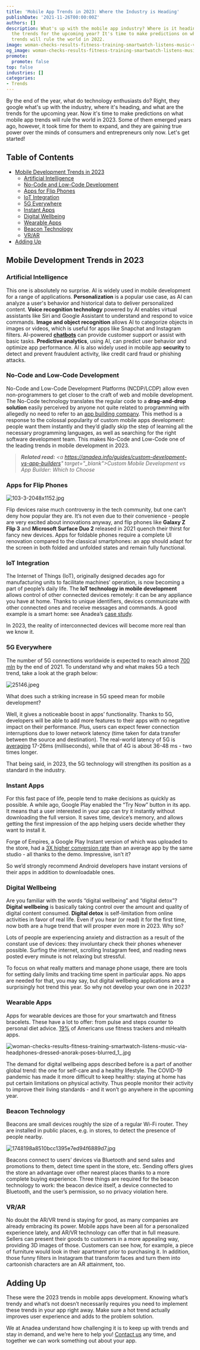 ```yaml
---
title: 'Mobile App Trends in 2023: Where the Industry is Heading'
publishDate: '2021-11-26T00:00:00Z'
authors: []
description: What's up with the mobile app industry? Where is it heading? What are
  the trends for the upcoming year? It's time to make predictions on what mobile app
  trends will rule the world in 2022.
image: woman-checks-results-fitness-training-smartwatch-listens-music-via-headphones-dressed-anorak-poses-blurred_1_.jpg
og_image: woman-checks-results-fitness-training-smartwatch-listens-music-via-headphones-dressed-anorak-poses-blurred_1_.jpg
promote:
  promote: false
top: false
industries: []
categories:
- Trends
---
```


By the end of the year, what do technology enthusiasts do? Right, they google what's up with the industry, where it's heading, and what are the trends for the upcoming year. Now it's time to make predictions on what mobile app trends will rule the world in 2023. Some of them emerged years ago, however, it took time for them to expand, and they are gaining true power over the minds of consumers and entrepreneurs only now. Let's get started!

<h2>Table of Contents</h2>
<ul>
<li><a href="#trends">Mobile Development Trends in 2023</a>
<ul>
<li><a href="#ai">Artificial Intelligence</a></li>
<li><a href="#no-code">No-Code and Low-Code Development</a></li>
<li><a href="#flip">Apps for Flip Phones</a></li>
<li><a href="#iot">IoT Integration</a></li>
<li><a href="#5g">5G Everywhere</a></li>
<li><a href="#instant">Instant Apps</a></li>
<li><a href="#wellbeing">Digital Wellbeing</a></li>
<li><a href="#wearables">Wearable Apps</a></li>
<li><a href="#beacon">Beacon Technology</a>
<li><a href="#vr-ar">VR/AR</a></li>
</ul>
</li>
<li><a href="#fin">Adding Up</a></li>
</ul>

<a name="trends"></a>
## Mobile Development Trends in 2023

<a name="ai"></a>
### Artificial Intelligence
This one is absolutely no surprise. AI is widely used in mobile development for a range of applications. __Personalization__ is a popular use case, as AI can analyze a user's behavior and historical data to deliver personalized content. __Voice recognition technology__ powered by AI enables virtual assistants like Siri and Google Assistant to understand and respond to voice commands. __Image and object recognition__ allows AI to categorize objects in images or videos, which is useful for apps like Snapchat and Instagram filters. AI-powered __<a href="https://anadea.info/blog/what-is-a-chatbot-and-how-to-use-it-for-business" target="_blank">chatbots</a>__ can provide customer support or assist with basic tasks. __Predictive analytics__, using AI, can predict user behavior and optimize app performance. AI is also widely used in mobile app __security__ to detect and prevent fraudulent activity, like credit card fraud or phishing attacks.

<a name="no-code"></a>
### No-Code and Low-Code Development
No-Code and Low-Code Development Platforms (NCDP/LCDP) allow even non-programmers to get closer to the craft of web and mobile development. The No-Code technology translates the regular code to a __drag-and-drop solution__ easily perceived by anyone not quite related to programming with allegedly no need to refer to an <a href="https://anadea.info/services/mobile-development" target="_blank">app building company</a>. This method is a response to the colossal popularity of custom mobile apps development: people want them instantly and they’d gladly skip the step of learning all the necessary programming languages, as well as searching for the right software development team. This makes No-Code and Low-Code one of the leading trends in mobile development in 2023.

>*__Related read:__ <a https://anadea.info/guides/custom-development-vs-app-builders" target="_blank">Custom Mobile Development vs App Builder: Which to Choose</a>*

<a name="flip"></a>
### Apps for Flip Phones

![103-3-2048x1152.jpg](103-3-2048x1152.jpg)

Flip devices raise much controversy in the tech community, but one can’t deny how popular they are. It’s not even due to their convenience - people are very excited about innovations anyway, and flip phones like __Galaxy Z Flip 3__ and __Microsoft Surface Duo 2__ released in 2021 quench their thirst for fancy new devices. Apps for foldable phones require a complete UI renovation compared to the classical smartphones: an app should adapt for the screen in both folded and unfolded states and remain fully functional.

<a name="iot"></a>
### IoT Integration
The Internet of Things (IoT), originally designed decades ago for manufacturing units to facilitate machines’ operation, is now becoming a part of people’s daily life. The __IoT technology in mobile development__ allows control of other connected devices remotely: it can be any appliance you have at home. Thanks to unique identifiers, devices communicate with other connected ones and receive messages and commands. A good example is a smart home: see Anadea’s [case study](https://anadea.info/projects/home-automation).

In 2023, the reality of interconnected devices will become more real than we know it.

<a name="5g"></a>
### 5G Everywhere
The number of 5G connections worldwide is expected to reach almost <a href="https://www.globenewswire.com/news-release/2021/09/22/2301608/0/en/Global-5G-Connections-Are-Growing-Rapidly.html" rel="nofollow" target="_blank">700 mln</a> by the end of 2021. To understand why and what makes 5G a tech trend, take a look at the graph below:

![25146.jpeg](25146.jpeg)

What does such a striking increase in 5G speed mean for mobile development?

Well, it gives a noticeable boost in apps’ functionality. Thanks to 5G, developers will be able to add more features to their apps with no negative impact on their performance. Plus, users can expect fewer connection interruptions due to lower network latency (time taken for data transfer between the source and destination). The real-world latency of 5G is <a href="https://5g.co.uk/guides/4g-versus-5g-what-will-the-next-generation-bring/" rel="nofollow" target="_blank">averaging</a> 17-26ms (milliseconds), while that of 4G is about 36-48 ms - two times longer.

That being said, in 2023, the 5G technology will strengthen its position as a standard in the industry.

<a name="instant"></a>
### Instant Apps
For this fast pace of life, people tend to make decisions as quickly as possible. A while ago, Google Play enabled the “Try Now” button in its app. It means that a user interested in your app can try it instantly without downloading the full version. It saves time, device’s memory, and allows getting the first impression of the app helping users decide whether they want to install it.

Forge of Empires, a Google Play Instant version of which was uploaded to the store, had a <a href="https://www.thinkwithgoogle.com/intl/en-cee/marketing-strategies/app-and-mobile/innogames-attracts-new-players-and-boosts-conversions-google-play-instant/" rel="nofollow" target="_blank">3X higher conversion rate</a> than an average app by the same studio - all thanks to the demo. Impressive, isn’t it?

So we’d strongly recommend Android developers have instant versions of their apps in addition to downloadable ones.

<a name="wellbeing"></a>
### Digital Wellbeing
Are you familiar with the words “digital wellbeing” and “digital detox”? __Digital wellbeing__ is basically taking control over the amount and quality of digital content consumed. __Digital detox__ is self-limitation from online activities in favor of real life. Even if you hear (or read) it for the first time, now both are a huge trend that will prosper even more in 2023. Why so?

Lots of people are experiencing anxiety and distraction as a result of the constant use of devices: they involuntary check their phones whenever possible. Surfing the internet, scrolling Instagram feed, and reading news posted every minute is not relaxing but stressful.

To focus on what really matters and manage phone usage, there are tools for setting daily limits and tracking time spent in particular apps. No apps are needed for that, you may say, but digital wellbeing applications are a surprisingly hot trend this year. So why not develop your own one in 2023?

<a name="wearables"></a>
### Wearable Apps
Apps for wearable devices are those for your smartwatch and fitness bracelets. These have a lot to offer: from pulse and steps counter to personal diet advice. <a href="https://mercomcapital.com/90-americans-wearable-mhealth-apps/" rel="nofollow" target="_blank">19%</a> of Americans use fitness trackers and mHealth apps.

![woman-checks-results-fitness-training-smartwatch-listens-music-via-headphones-dressed-anorak-poses-blurred_1_.jpg](woman-checks-results-fitness-training-smartwatch-listens-music-via-headphones-dressed-anorak-poses-blurred_1_.jpg)

The demand for digital wellbeing apps described before is a part of another global trend: the one for self-care and a healthy lifestyle. The COVID-19 pandemic has made it more difficult to keep healthy: staying at home has put certain limitations on physical activity. Thus people monitor their activity to improve their living standards - and it won’t go anywhere in the upcoming year.

<a name="beacon"></a>
### Beacon Technology
Beacons are small devices roughly the size of a regular Wi-Fi router. They are installed in public places, e.g. in stores, to detect the presence of people nearby.

![1748198a8510bcc1395e7ed94f6889d7.jpg](1748198a8510bcc1395e7ed94f6889d7.jpg)

Beacons connect to users’ devices via Bluetooth and send sales and promotions to them, detect time spent in the store, etc. Sending offers gives the store an advantage over other nearest places thanks to a more complete buying experience. Three things are required for the beacon technology to work: the beacon device itself, a device connected to Bluetooth, and the user’s permission, so no privacy violation here.

<a name="vr-ar"></a>
### VR/AR
No doubt the AR/VR trend is staying for good, as many companies are already embracing its power. Mobile apps have been all for a personalized experience lately, and AR/VR technology can offer that in full measure. Sellers can present their goods to customers in a more appealing way, providing 3D images of those. Customers can see how, for example, a piece of furniture would look in their apartment prior to purchasing it. In addition, those funny filters in Instagram that transform faces and turn them into cartoonish characters are an AR attainment, too.

<a name="fin"></a>
## Adding Up
These were the 2023 trends in mobile apps development. Knowing what’s trendy and what’s not doesn’t necessarily requires you need to implement these trends in your app right away. Make sure a hot trend actually improves user experience and adds to the problem solution.

We at Anadea understand how challenging it is to keep up with trends and stay in demand, and we’re here to help you! [Contact us](https://anadea.info/contacts) any time, and together we can work something out about your app.
